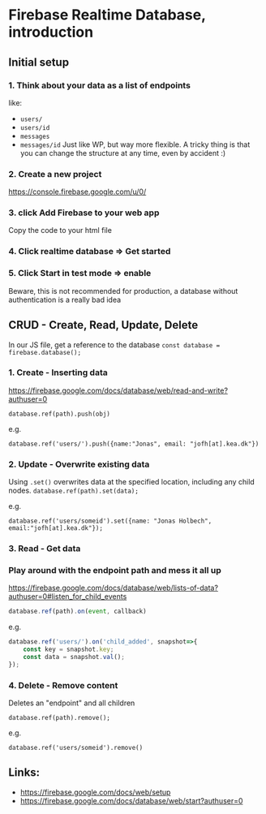 # Firebase Realtime Database, introduction

## Initial setup

### 1. Think about your data as a list of endpoints
like:
 - `users/`
 - `users/id`
 - `messages`
 - `messages/id`
Just like WP, but way more flexible. A tricky thing is that you can change the structure at any time, even by accident :)

### 2. Create a new project
https://console.firebase.google.com/u/0/

### 3. click Add Firebase to your web app
Copy the code to your html file

### 4. Click realtime database => Get started

### 5. Click Start in test mode => enable
Beware, this is not recommended for production, a database without authentication is a really bad idea

## CRUD - Create, Read, Update, Delete
In our JS file, get a reference to the database
`const database = firebase.database();`

### 1. Create - Inserting data
https://firebase.google.com/docs/database/web/read-and-write?authuser=0

`database.ref(path).push(obj)`

e.g.

`database.ref('users/').push({name:"Jonas", email: "jofh[at].kea.dk"})`

### 2. Update - Overwrite existing data
Using `.set()` overwrites data at the specified location, including any child nodes.
`database.ref(path).set(data);`

e.g.

`database.ref('users/someid').set({name: "Jonas Holbech", email:"jofh[at].kea.dk"});`

### 3. Read - Get data
### Play around with the endpoint path and mess it all up
https://firebase.google.com/docs/database/web/lists-of-data?authuser=0#listen_for_child_events


```javascript
database.ref(path).on(event, callback)
```

e.g.
```javascript
database.ref('users/').on('child_added', snapshot=>{
    const key = snapshot.key;
    const data = snapshot.val();
});
```

### 4. Delete - Remove content
Deletes an "endpoint" and all children

`database.ref(path).remove();`

e.g.

`database.ref('users/someid').remove()`

## Links: 
 - https://firebase.google.com/docs/web/setup
 - https://firebase.google.com/docs/database/web/start?authuser=0
